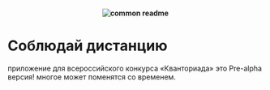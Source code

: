 <h4 align="center">
  <img alt="common readme" src="https://sun9-64.userapi.com/impg/aYKKn96GgNJWLABsZqyVVKjzjNoDVGJd5r0odg/UsXiZtF6s6E.jpg?size=400x160&quality=96&proxy=1&sign=82794ea875e324314bf85018cdf6d3ec">
</h4>

# Соблюдай дистанцию
приложение для всероссийского конкурса «Кванториада»
это Pre-alpha версия! многое может поменятся со временем.
